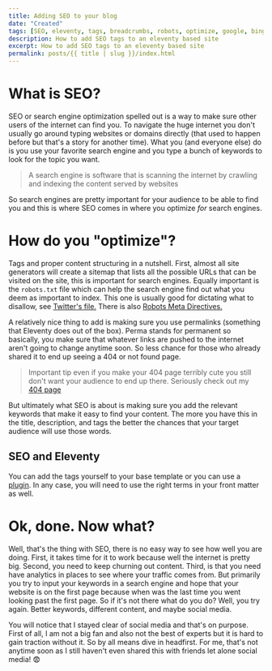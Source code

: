 ```yaml
---
title: Adding SEO to your blog
date: "Created"
tags: [SEO, eleventy, tags, breadcrumbs, robots, optimize, google, bing, permalinks ]
description: How to add SEO tags to an eleventy based site 
excerpt: How to add SEO tags to an eleventy based site
permalink: posts/{{ title | slug }}/index.html
---
```

  
# What is SEO?

SEO or search engine optimization spelled out is a way to make sure other users of the internet can find you. To navigate the huge internet you don't usually go around typing websites or domains directly (that used to happen before but that's a story for another time). What you (and everyone else) do is you use your favorite search engine and you type a bunch of keywords to look for the topic you want.

> A search engine is software that is scanning the internet by crawling and indexing the content served by websites

So search engines are pretty important for your audience to be able to find you and this is where SEO comes in where you optimize *for* search engines. 

# How do you "optimize"?

Tags and proper content structuring in a nutshell. First, almost all site generators will create a sitemap that lists all the possible URLs that can be visited on the site, this is important for search engines. Equally important is the `robots.txt` file which can help the search engine find out what you deem as important to index. This one is usually good for dictating what to disallow, see [Twitter's file.](https://twitter.com/robots.txt) There is also [Robots Meta Directives.](https://www.searchenginejournal.com/technical-seo/meta-robots-tags-robots-txt/)

A relatively nice thing to add is making sure you use permalinks (something that Eleventy does out of the box). Perma stands for permanent so basically, you make sure that whatever links are pushed to the internet aren't going to change anytime soon. So less chance for those who already shared it to end up seeing a 404 or not found page. 

> Important tip even if you make your 404 page terribly cute you still don't want your audience to end up there. Seriously check out my [404 page](https://www.devimposter.tech/404.html)


But ultimately what SEO is about is making sure you add the relevant keywords that make it easy to find your content. The more you have this in the title, description, and tags the better the chances that your target audience will use those words.

## SEO and Eleventy
You can add the tags yourself to your base template or you can use a [plugin](https://github.com/artstorm/eleventy-plugin-seo). In any case, you will need to use the right terms in your front matter as well. 


# Ok, done. Now what?

Well, that's the thing with SEO, there is no easy way to see how well you are doing. First, it takes time for it to work because well the internet is pretty big. Second, you need to keep churning out content. Third, is that you need have analytics in places to see where your traffic comes from. But primarily you try to input your keywords in a search engine and hope that your website is on the first page because when was the last time you went looking past the first page. So if it's not there what do you do? Well, you try again. Better keywords, different content, and maybe social media.

You will notice that I stayed clear of social media and that's on purpose. First of all, I am not a big fan and also not the best of experts but it is hard to gain traction without it. So by all means dive in headfirst. For me, that's not anytime soon as I still haven't even shared this with friends let alone social media! 😨